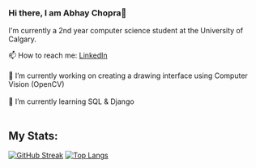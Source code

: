 ### Hi there, I am Abhay Chopra👋<br>
I'm currently a 2nd year computer science student at the University of Calgary.<br>

📫 How to reach me: [LinkedIn](https://www.linkedin.com/in/abhay-chopra/)<br><br>
🔭 I’m currently working on creating a drawing interface using Computer Vision (OpenCV)<br><br>
🌱 I’m currently learning SQL & Django
<br><br>
## My Stats:
[![GitHub Streak](https://github-readme-streak-stats.herokuapp.com?user=Abhay-Chopra&theme=tokyonight_duo&hide_border=true)](https://git.io/streak-stats)
[![Top Langs](https://github-readme-stats.vercel.app/api/top-langs/?username=Abhay-Chopra&layout=compact&theme=vision-friendly-dark)](https://github.com/anuraghazra/github-readme-stats)
<!--
**Abhay-Chopra/Abhay-Chopra** is a ✨ _special_ ✨ repository because its `README.md` (this file) appears on your GitHub profile.

Here are some ideas to get you started:

- 🔭 I’m currently working on creating a personalized website with React, Chakra UI, and Three.js
- 🌱 I’m currently learning TypeScript and React.
- 👯 I’m looking to collaborate on ...
- 🤔 I’m looking for help with ...
- 💬 Ask me about ...
- 📫 How to reach me: ...
- 😄 Pronouns: ...
- ⚡ Fun fact: ...
-->
